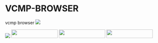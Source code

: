# VCMP-BROWSER
vcmp browser
<img src="https://i.imgur.com/ID1zaEl.jpeg">

<img src="https://img.shields.io/badge/license-Apache-2.0-green">
<a href="https://github.com/MEGAMINDMK/VCMP-BROWSER/releases/download/v1.0-Setup/vcmp.setup.exe"><img src="https://img.shields.io/github/downloads/MEGAMINDMK/VCMP-BROWSER/total.svg?color=tuquoise&label=Downloads&logo=github&logoColor=white&style=for-the-badge" width="150" height="28"></a>
<img src="https://img.shields.io/github/v/release/MEGAMINDMK/VCMP-BROWSER?color=blue&label=Latest Update&labelColor=black" width="150" height="28">
<img src="https://img.shields.io/badge/steam-supported-blue?logo=steam" width="150" height="28">
